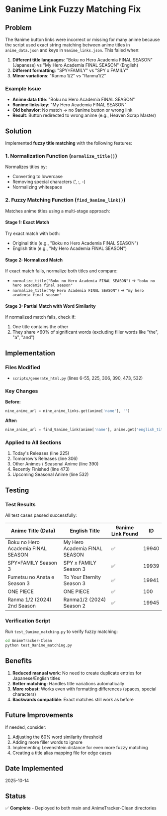 # 9anime Link Fuzzy Matching Fix

## Problem
The 9anime button links were incorrect or missing for many anime because the script used exact string matching between anime titles in `anime_data.json` and keys in `9anime_links.json`. This failed when:

1. **Different title languages**: "Boku no Hero Academia FINAL SEASON" (Japanese) vs "My Hero Academia FINAL SEASON" (English)
2. **Different formatting**: "SPY×FAMILY" vs "SPY x FAMILY"
3. **Minor variations**: "Ranma 1/2" vs "Ranma1/2"

### Example Issue
- **Anime data title**: "Boku no Hero Academia FINAL SEASON"
- **9anime links key**: "My Hero Academia FINAL SEASON"
- **Old behavior**: No match → no 9anime button or wrong link
- **Result**: Button redirected to wrong anime (e.g., Heaven Scrap Master)

## Solution
Implemented **fuzzy title matching** with the following features:

### 1. Normalization Function (`normalize_title()`)
Normalizes titles by:
- Converting to lowercase
- Removing special characters (', :, -)
- Normalizing whitespace

### 2. Fuzzy Matching Function (`find_9anime_link()`)
Matches anime titles using a multi-stage approach:

#### Stage 1: Exact Match
Try exact match with both:
- Original title (e.g., "Boku no Hero Academia FINAL SEASON")
- English title (e.g., "My Hero Academia FINAL SEASON")

#### Stage 2: Normalized Match
If exact match fails, normalize both titles and compare:
- `normalize_title("Boku no Hero Academia FINAL SEASON")` → `"boku no hero academia final season"`
- `normalize_title("My Hero Academia FINAL SEASON")` → `"my hero academia final season"`

#### Stage 3: Partial Match with Word Similarity
If normalized match fails, check if:
1. One title contains the other
2. They share ≥60% of significant words (excluding filler words like "the", "a", "and")

## Implementation

### Files Modified
- `scripts/generate_html.py` (lines 6-55, 225, 306, 390, 473, 532)

### Key Changes
**Before:**
```python
nine_anime_url = nine_anime_links.get(anime['name'], '')
```

**After:**
```python
nine_anime_url = find_9anime_link(anime['name'], anime.get('english_title'), nine_anime_links)
```

### Applied to All Sections
1. Today's Releases (line 225)
2. Tomorrow's Releases (line 306)
3. Other Animes / Seasonal Anime (line 390)
4. Recently Finished (line 473)
5. Upcoming Seasonal Anime (line 532)

## Testing

### Test Results
All test cases passed successfully:

| Anime Title (Data) | English Title | 9anime Link Found | ID |
|-------------------|---------------|-------------------|-----|
| Boku no Hero Academia FINAL SEASON | My Hero Academia FINAL SEASON | ✅ | 19940 |
| SPY×FAMILY Season 3 | SPY x FAMILY Season 3 | ✅ | 19939 |
| Fumetsu no Anata e Season 3 | To Your Eternity Season 3 | ✅ | 19941 |
| ONE PIECE | ONE PIECE | ✅ | 100 |
| Ranma 1/2 (2024) 2nd Season | Ranma1/2 (2024) Season 2 | ✅ | 19945 |

### Verification Script
Run `test_9anime_matching.py` to verify fuzzy matching:
```bash
cd AnimeTracker-Clean
python test_9anime_matching.py
```

## Benefits
1. **Reduced manual work**: No need to create duplicate entries for Japanese/English titles
2. **Better matching**: Handles title variations automatically
3. **More robust**: Works even with formatting differences (spaces, special characters)
4. **Backwards compatible**: Exact matches still work as before

## Future Improvements
If needed, consider:
1. Adjusting the 60% word similarity threshold
2. Adding more filler words to ignore
3. Implementing Levenshtein distance for even more fuzzy matching
4. Creating a title alias mapping file for edge cases

## Date Implemented
2025-10-14

## Status
✅ **Complete** - Deployed to both main and AnimeTracker-Clean directories
